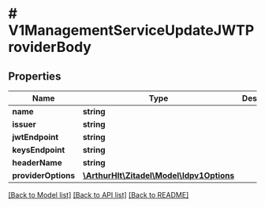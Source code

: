 # # V1ManagementServiceUpdateJWTProviderBody

## Properties

Name | Type | Description | Notes
------------ | ------------- | ------------- | -------------
**name** | **string** |  | [optional]
**issuer** | **string** |  | [optional]
**jwtEndpoint** | **string** |  | [optional]
**keysEndpoint** | **string** |  | [optional]
**headerName** | **string** |  | [optional]
**providerOptions** | [**\ArthurHlt\Zitadel\Model\Idpv1Options**](Idpv1Options.md) |  | [optional]

[[Back to Model list]](../../README.md#models) [[Back to API list]](../../README.md#endpoints) [[Back to README]](../../README.md)
